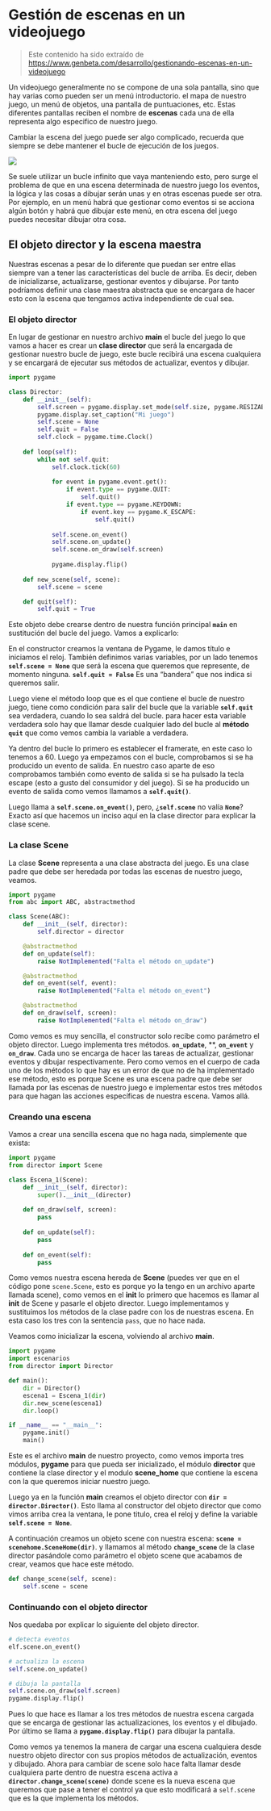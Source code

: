 # Gestión de escenas en un videojuego

> Este contenido ha sido extraído de https://www.genbeta.com/desarrollo/gestionando-escenas-en-un-videojuego

Un videojuego generalmente no se compone de una sola pantalla, sino que hay varias como pueden ser un menú introductorio. el mapa de nuestro juego, un menú de objetos, una pantalla de puntuaciones, etc. Estas diferentes pantallas reciben el nombre de **escenas** cada una de ella representa algo especifico de nuestro juego.

Cambiar la escena del juego puede ser algo complicado, recuerda que siempre se debe mantener el bucle de ejecución de los juegos.

![](res\1366_2000.png)

Se suele utilizar un bucle infinito que vaya manteniendo esto, pero surge el problema de que en una escena determinada de nuestro juego los eventos, la lógica y las cosas a dibujar serán unas y en otras escenas puede ser otra. Por ejemplo, en un menú habrá que gestionar como eventos si se acciona algún botón y habrá que dibujar este menú, en otra escena del juego puedes necesitar dibujar otra cosa.



## El objeto director y la escena maestra

Nuestras escenas a pesar de lo diferente que puedan ser entre ellas siempre van a tener las características del bucle de arriba. Es decir, deben de inicializarse, actualizarse, gestionar eventos y dibujarse. Por tanto podríamos definir una clase maestra abstracta que se encargara de hacer esto con la escena que tengamos activa independiente de cual sea.

### El objeto director

En lugar de gestionar en nuestro archivo **main** el bucle del juego lo que vamos a hacer es crear un **clase director** que será la encargada de gestionar nuestro bucle de juego, este bucle recibirá una escena cualquiera y se encargará de ejecutar sus métodos de actualizar, eventos y dibujar.

```python
import pygame

class Director:
    def __init__(self):
        self.screen = pygame.display.set_mode(self.size, pygame.RESIZABLE)
        pygame.display.set_caption("Mi juego")
        self.scene = None
        self.quit = False
        self.clock = pygame.time.Clock()
        
    def loop(self):
        while not self.quit:
            self.clock.tick(60)
            
            for event in pygame.event.get():
                if event.type == pygame.QUIT:
                    self.quit()
                if event.type == pygame.KEYDOWN:
                    if event.key == pygame.K_ESCAPE:
                        self.quit()
              
            self.scene.on_event()
            self.scene.on_update()
            self.scene.on_draw(self.screen)
            
            pygame.display.flip()
            
	def new_scene(self, scene):
        self.scene = scene

    def quit(self):
        self.quit = True
```

Este objeto debe crearse dentro de nuestra función principal **`main`** en sustitución del bucle del juego. Vamos a explicarlo:

En el constructor creamos la ventana de Pygame, le damos título e iniciamos el reloj. También definimos varias variables, por un lado tenemos **`self.scene = None`** que será la escena que queremos que represente, de momento ninguna. **`self.quit = False`** Es una “bandera” que nos indica si queremos salir.

Luego viene el método loop que es el que contiene el bucle de nuestro juego, tiene como condición para salir del bucle que la variable **`self.quit`** sea verdadera, cuando lo sea saldrá del bucle. para hacer esta variable verdadera solo hay que llamar desde cualquier lado del bucle al **método `quit`** que como vemos cambia la variable a verdadera.

Ya dentro del bucle lo primero es establecer el framerate, en este caso lo tenemos a 60. Luego ya empezamos con el bucle, comprobamos si se ha producido un evento de salida. En nuestro caso aparte de eso comprobamos también como evento de salida si se ha pulsado la tecla escape (esto a gusto del consumidor y del juego). Si se ha producido un evento de salida como vemos llamamos a **`self.quit()`**.

Luego llama a **`self.scene.on_event()`**, pero, ¿**`self.scene`** no valía **`None`**? Exacto así que hacemos un inciso aquí en la clase director para explicar la clase scene.



### La clase Scene

La clase **Scene** representa a una clase abstracta del juego. Es una clase padre que debe ser heredada por todas las escenas de nuestro juego, veamos.

```python
import pygame
from abc import ABC, abstractmethod

class Scene(ABC):
    def __init__(self, director):
        self.director = director

    @abstractmethod
    def on_update(self):
        raise NotImplemented("Falta el método on_update")

    @abstractmethod
    def on_event(self, event):
        raise NotImplemented("Falta el método on_event")

    @abstractmethod
    def on_draw(self, screen):
        raise NotImplemented("Falta el método on_draw")
```

Como vemos es muy sencilla, el constructor solo recibe como parámetro el objeto director. Luego implementa tres métodos. **`on_update`**, **, **`on_event`** y **`on_draw`**. Cada uno se encarga de hacer las tareas de actualizar, gestionar eventos y dibujar respectivamente. Pero como vemos en el cuerpo de cada uno de los métodos lo que hay es un error de que no de ha implementado ese método, esto es porque Scene es una escena padre que debe ser llamada por las escenas de nuestro juego e implementar estos tres métodos para que hagan las acciones específicas de nuestra escena. Vamos allá.



### Creando una escena

Vamos a crear una sencilla escena que no haga nada, simplemente que exista:

```python
import pygame
from director import Scene

class Escena_1(Scene):
    def __init__(self, director):
        super().__init__(director)
        
    def on_draw(self, screen):
        pass
    
    def on_update(self):
        pass
    
    def on_event(self):
        pass
```

Como vemos nuestra escena hereda de **Scene** (puedes ver que en el código pone `scene.Scene`, esto es porque yo la tengo en un archivo aparte llamada scene), como vemos en el **init** lo primero que hacemos es llamar al **init** de Scene y pasarle el objeto director. Luego implementamos y sustituimos los métodos de la clase padre con los de nuestras escena. En esta caso los tres con la sentencia `pass`, que no hace nada.

Veamos como inicializar la escena, volviendo al archivo **main**.

```python
import pygame
import escenarios
from director import Director

def main():
    dir = Director()
    escena1 = Escena_1(dir)
    dir.new_scene(escena1)
    dir.loop()

if __name__ == "__main__":
    pygame.init()
    main()
```



Este es el archivo **main** de nuestro proyecto, como vemos importa tres módulos, **pygame** para que pueda ser inicializado, el módulo **director** que contiene la clase director y el modulo **scene_home** que contiene la escena con la que queremos iniciar nuestro juego.

Luego ya en la función **main** creamos el objeto director con **`dir = director.Director()`**. Esto llama al constructor del objeto director que como vimos arriba crea la ventana, le pone titulo, crea el reloj y define la variable **`self.scene = None`**.

A continuación creamos un objeto scene con nuestra escena: **`scene = scenehome.SceneHome(dir)`**. y llamamos al método **`change_scene`** de la clase director pasándole como parámetro el objeto scene que acabamos de crear, veamos que hace este método.

```python
def change_scene(self, scene):
	self.scene = scene
```



### Continuando con el objeto director

Nos quedaba por explicar lo siguiente del objeto director.

```python
# detecta eventos
elf.scene.on_event()

# actualiza la escena
self.scene.on_update()

# dibuja la pantalla
self.scene.on_draw(self.screen)
pygame.display.flip()
```

Pues lo que hace es llamar a los tres métodos de nuestra escena cargada que se encarga de gestionar las actualizaciones, los eventos y el dibujado. Por último se llama a **`pygame.display.flip()`**  para dibujar la pantalla.

Como vemos ya tenemos la manera de cargar una escena cualquiera desde nuestro objeto director con sus propios métodos de actualización, eventos y dibujado. Ahora para cambiar de scene solo hace falta llamar desde cualquiera parte dentro de nuestra escena activa a **`director.change_scene(scene)`** donde scene es la nueva escena que queremos que pase a tener el control ya que esto modificará a `self.scene` que es la que implementa los métodos.

